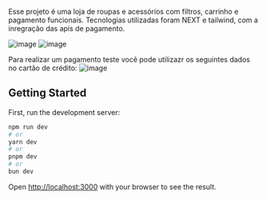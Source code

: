 Esse projeto é uma loja de roupas e acessórios com filtros, carrinho e pagamento funcionais.
Tecnologias utilizadas foram NEXT e tailwind, com a inregração das apis de pagamento.

![image](https://github.com/Frisonjr/ecommerce-store/assets/39142481/b0b1bbca-22c5-4ba1-b00e-568d01ce681f)
![image](https://github.com/Frisonjr/ecommerce-store/assets/39142481/2c93cfa6-39c8-4829-9864-55b7f19c7b41)



Para realizar um pagamento teste você pode utilizazr os seguintes dados no cartão de crédito:
![image](https://github.com/Frisonjr/ecommerce-store/assets/39142481/33eef6b8-e9a5-4d74-aeef-decb80c224a8)




## Getting Started

First, run the development server:

```bash
npm run dev
# or
yarn dev
# or
pnpm dev
# or
bun dev
```

Open [http://localhost:3000](http://localhost:3000) with your browser to see the result.
